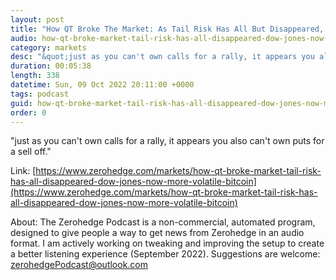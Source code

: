 ```yaml
---
layout: post
title: "How QT Broke The Market: As Tail Risk Has All But Disappeared, The Dow Jones is Now More Volatile Than Bitcoin"
audio: how-qt-broke-market-tail-risk-has-all-disappeared-dow-jones-now-more-volatile-bitcoin-0
category: markets
desc: "&quot;just as you can't own calls for a rally, it appears you also can't own puts for a sell off.&quot;"
duration: 00:05:38
length: 338
datetime: Sun, 09 Oct 2022 20:11:00 +0000
tags: podcast
guid: how-qt-broke-market-tail-risk-has-all-disappeared-dow-jones-now-more-volatile-bitcoin-0
order: 0
---
```

&quot;just as you can't own calls for a rally, it appears you also can't own puts for a sell off.&quot;

Link: [https://www.zerohedge.com/markets/how-qt-broke-market-tail-risk-has-all-disappeared-dow-jones-now-more-volatile-bitcoin](https://www.zerohedge.com/markets/how-qt-broke-market-tail-risk-has-all-disappeared-dow-jones-now-more-volatile-bitcoin)

About: The Zerohedge Podcast is a non-commercial, automated program, designed to give people a way to get news from Zerohedge in an audio format.  I am actively working on tweaking and improving the setup to create a better listening experience (September 2022).  Suggestions are welcome: [zerohedgePodcast@outlook.com](mailto:zerohedgePodcast@outlook.com)